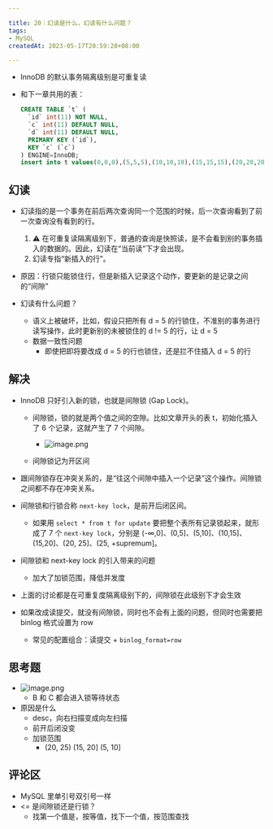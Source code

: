 ```yaml
---

title: 20｜幻读是什么，幻读有什么问题？
tags:
- MySQL
createdAt: 2023-05-17T20:59:28+08:00

---
```


- InnoDB 的默认事务隔离级别是可重复读
- 和下一章共用的表：

  ```sql
  CREATE TABLE `t` (
    `id` int(11) NOT NULL, 
    `c` int(11) DEFAULT NULL, 
    `d` int(11) DEFAULT NULL, 
    PRIMARY KEY (`id`), 
    KEY `c` (`c`)
  ) ENGINE=InnoDB;
  insert into t values(0,0,0),(5,5,5),(10,10,10),(15,15,15),(20,20,20),(25,25,25);
  ```

## 幻读

- 幻读指的是一个事务在前后两次查询同一个范围的时候，后一次查询看到了前一次查询没有看到的行。
  1. ⚠️ 在可重复读隔离级别下，普通的查询是快照读，是不会看到别的事务插入的数据的。因此，幻读在“当前读”下才会出现。
  2. 幻读专指“新插入的行”。

- 原因：行锁只能锁住行，但是新插入记录这个动作，要更新的是记录之间的“间隙”
- 幻读有什么问题？
  - 语义上被破坏，比如，假设只把所有 d = 5 的行锁住，不准别的事务进行读写操作，此时更新别的未被锁住的 d != 5 的行，让 d = 5
  - 数据一致性问题
    - 即使把即将要改成 d = 5 的行也锁住，还是拦不住插入 d = 5 的行

## 解决

- InnoDB 只好引入新的锁，也就是间隙锁 (Gap Lock)。
  - 间隙锁，锁的就是两个值之间的空隙。比如文章开头的表 t，初始化插入了 6 个记录，这就产生了 7 个间隙。
    - ![image.png](https://cdn.jsdelivr.net/gh/11ze/static/images/mysql45-20-1.png)

  - 间隙锁记为开区间

- 跟间隙锁存在冲突关系的，是“往这个间隙中插入一个记录”这个操作。间隙锁之间都不存在冲突关系。
- 间隙锁和行锁合称 `next-key lock`，是前开后闭区间。
  - 如果用 `select * from t for update` 要把整个表所有记录锁起来，就形成了 7 个 `next-key lock`，分别是 (-∞,0]、(0,5]、(5,10]、(10,15]、(15,20]、(20, 25]、(25, +supremum]。

- 间隙锁和 next-key lock 的引入带来的问题
  - 加大了加锁范围，降低并发度

- 上面的讨论都是在可重复度隔离级别下的，间隙锁在此级别下才会生效
- 如果改成读提交，就没有间隙锁，同时也不会有上面的问题，但同时也需要把 binlog 格式设置为 row
  - 常见的配置组合：读提交 + `binlog_format=row`

## 思考题

- ![image.png](https://cdn.jsdelivr.net/gh/11ze/static/images/mysql45-20-2.png)
  - B 和 C 都会进入锁等待状态
- 原因是什么
  - desc，向右扫描变成向左扫描
  - 前开后闭没变
  - 加锁范围
    - (20, 25) (15, 20] (5, 10]

## 评论区

- MySQL 里单引号双引号一样
- <= 是间隙锁还是行锁？
  - 找第一个值是，按等值，找下一个值，按范围查找
